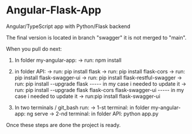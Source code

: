 # Angular-Flask-App
Angular/TypeScript app with Python/Flask backend


The final version is located in branch "swagger" it is not merged to "main".

When you pull do next:

1) In folder my-angular-app:
-> run: npm install

2) in folder API:
-> run: pip install flask
-> run: pip install flask-cors
-> run: pip install flask-swagger-ui
-> run: pip install flask-restful-swagger
-> run: pip install --upgrade flask           ----- in my case i needed to update it
-> run: pip install --upgrade flask flask-cors flask-swagger-ui                ----- in my case i needed to update it
-> run:pip install flask-swagger-ui

3) In two terminals / git_bash run:
-> 1-st terminal:      in folder my-angular-app: ng serve
-> 2-nd terminal:    in folder API: python app.py

Once these steps are done the project is ready.
